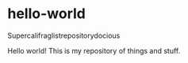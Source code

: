 # hello-world
Supercalifraglistrepositorydocious

Hello world! 
This is my repository of things and stuff.
